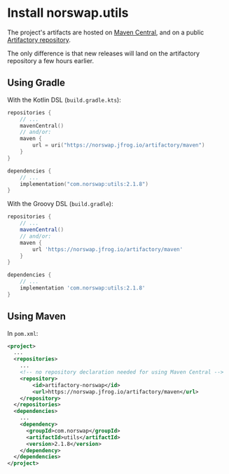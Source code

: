 # Install norswap.utils

The project's artifacts are hosted on [Maven Central], and on a public [Artifactory repository].

The only difference is that new releases will land on the artifactory repository a few hours
earlier.

[Maven Central]: https://search.maven.org/artifact/com.norswap/utils/
[Artifactory repository]: https://norswap.jfrog.io/artifactory/maven/

## Using Gradle

With the Kotlin DSL (`build.gradle.kts`):

```kotlin
repositories {
    // ...
    mavenCentral()
    // and/or:
    maven {
        url = uri("https://norswap.jfrog.io/artifactory/maven")
    }
}

dependencies {
    // ...
    implementation("com.norswap:utils:2.1.8")
}
```

With the Groovy DSL (`build.gradle`):

```groovy
repositories {
    // ...
    mavenCentral()
    // and/or:
    maven {
        url 'https://norswap.jfrog.io/artifactory/maven'
    }
}

dependencies {
    // ...
    implementation 'com.norswap:utils:2.1.8'
}
```

## Using Maven

In `pom.xml`:

```xml
<project>
  ...
  <repositories>
    ...
    <!-- no repository declaration needed for using Maven Central -->
    <repository>
        <id>artifactory-norswap</id>
        <url>https://norswap.jfrog.io/artifactory/maven</url>
    </repository>
  </repositories>
  <dependencies>
    ...
    <dependency>
      <groupId>com.norswap</groupId>
      <artifactId>utils</artifactId>
      <version>2.1.8</version>
    </dependency>  
  </dependencies>
</project>
```